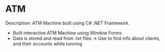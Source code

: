 # ATM

Description: ATM Machine built using C# .NET Framework.

- Built interactive ATM Machine using Window Forms
- Data is stored and read from .txt files -> Use to find info about clients, and their accounts while running
